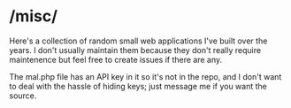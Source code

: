 # /misc/
Here's a collection of random small web applications I've built over the years. I don't usually maintain them because they don't really require maintenence but feel free to create issues if there are any.

The mal.php file has an API key in it so it's not in the repo, and I don't want to deal with the hassle of hiding keys; just message me if you want the source.
